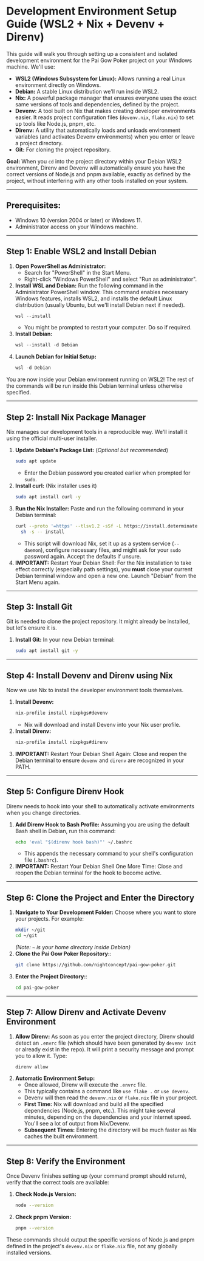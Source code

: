 # Development Environment Setup Guide (WSL2 + Nix + Devenv + Direnv)

This guide will walk you through setting up a consistent and isolated development environment for the Pai Gow Poker project on your Windows machine. We'll use:

* **WSL2 (Windows Subsystem for Linux):** Allows running a real Linux environment directly on Windows.
* **Debian:** A stable Linux distribution we'll run inside WSL2.
* **Nix:** A powerful package manager that ensures everyone uses the exact same versions of tools and dependencies, defined by the project.
* **Devenv:** A tool built on Nix that makes creating developer environments easier. It reads project configuration files (`devenv.nix`, `flake.nix`) to set up tools like Node.js, pnpm, etc.
* **Direnv:** A utility that automatically loads and unloads environment variables (and activates Devenv environments) when you enter or leave a project directory.
* **Git:** For cloning the project repository.

**Goal:** When you `cd` into the project directory within your Debian WSL2 environment, Direnv and Devenv will automatically ensure you have the correct versions of Node.js and pnpm available, exactly as defined by the project, without interfering with any other tools installed on your system.

---

## Prerequisites:

* Windows 10 (version 2004 or later) or Windows 11.
* Administrator access on your Windows machine.

---

## Step 1: Enable WSL2 and Install Debian

1.  **Open PowerShell as Administrator:**
    * Search for "PowerShell" in the Start Menu.
    * Right-click "Windows PowerShell" and select "Run as administrator".
2.  **Install WSL and Debian:** Run the following command in the Administrator PowerShell window. This command enables necessary Windows features, installs WSL2, and installs the default Linux distribution (usually Ubuntu, but we'll install Debian next if needed).
    ```powershell
    wsl --install
    ```
    * You might be prompted to restart your computer. Do so if required.
3.  **Install Debian:**
    ```powershell
    wsl --install -d Debian
    ```
4.  **Launch Debian for Initial Setup:**
    ```powershell
    wsl -d Debian
    ```

You are now inside your Debian environment running on WSL2! The rest of the commands will be run inside this Debian terminal unless otherwise specified.

---

## Step 2: Install Nix Package Manager

Nix manages our development tools in a reproducible way. We'll install it using the official multi-user installer.

1.  **Update Debian's Package List:** (*Optional but recommended*)
    ```bash
    sudo apt update
    ```
    * Enter the Debian password you created earlier when prompted for `sudo`.
2.  **Install curl:** (Nix installer uses it)
    ```bash
    sudo apt install curl -y
    ```
3.  **Run the Nix Installer:** Paste and run the following command in your Debian terminal:
    ```bash
    curl --proto '=https' --tlsv1.2 -sSf -L https://install.determinate.systems/nix | \
      sh -s -- install
    ```
    * This script will download Nix, set it up as a system service (`--daemon`), configure necessary files, and might ask for your `sudo` password again. Accept the defaults if unsure.
4.  **IMPORTANT:** Restart Your Debian Shell: For the Nix installation to take effect correctly (especially path settings), you **must** close your current Debian terminal window and open a new one. Launch "Debian" from the Start Menu again.

---

## Step 3: Install Git

Git is needed to clone the project repository. It might already be installed, but let's ensure it is.

1.  **Install Git:** In your new Debian terminal:
    ```bash
    sudo apt install git -y
    ```

---

## Step 4: Install Devenv and Direnv using Nix

Now we use Nix to install the developer environment tools themselves.

1.  **Install Devenv:**
    ```bash
    nix-profile install nixpkgs#devenv
    ```
    * Nix will download and install Devenv into your Nix user profile.
2.  **Install Direnv:**
    ```bash
    nix-profile install nixpkgs#direnv
    ```
3.  **IMPORTANT:** Restart Your Debian Shell Again: Close and reopen the Debian terminal to ensure `devenv` and `direnv` are recognized in your PATH.

---

## Step 5: Configure Direnv Hook

Direnv needs to hook into your shell to automatically activate environments when you change directories.

1.  **Add Direnv Hook to Bash Profile:** Assuming you are using the default Bash shell in Debian, run this command:
    ```bash
    echo 'eval "$(direnv hook bash)"' ~/.bashrc
    ```
    * This appends the necessary command to your shell's configuration file (`.bashrc`).
2.  **IMPORTANT:** Restart Your Debian Shell One More Time: Close and reopen the Debian terminal for the hook to become active.

---

## Step 6: Clone the Project and Enter the Directory

1.  **Navigate to Your Development Folder:** Choose where you want to store your projects. For example:
    ```bash
    mkdir ~/git
    cd ~/git
    ```
    *(Note: `~` is your home directory inside Debian)*
2.  **Clone the Pai Gow Poker Repository:**:
    ```bash
    git clone https://github.com/nightconcept/pai-gow-poker.git
    ```
3.  **Enter the Project Directory:**:
    ```bash
    cd pai-gow-poker
    ```

---

## Step 7: Allow Direnv and Activate Devenv Environment

1.  **Allow Direnv:** As soon as you enter the project directory, Direnv should detect an `.envrc` file (which should have been generated by `devenv init` or already exist in the repo). It will print a security message and prompt you to allow it. Type:
    ```bash
    direnv allow
    ```
2.  **Automatic Environment Setup:**
    * Once allowed, Direnv will execute the `.envrc` file.
    * This typically contains a command like `use flake .` or `use devenv`.
    * Devenv will then read the `devenv.nix` or `flake.nix` file in your project.
    * **First Time:** Nix will download and build all the specified dependencies (Node.js, pnpm, etc.). This might take several minutes, depending on the dependencies and your internet speed. You'll see a lot of output from Nix/Devenv.
    * **Subsequent Times:** Entering the directory will be much faster as Nix caches the built environment.

---

## Step 8: Verify the Environment

Once Devenv finishes setting up (your command prompt should return), verify that the correct tools are available:

1.  **Check Node.js Version:**
    ```bash
    node --version
    ```
2.  **Check pnpm Version:**
    ```bash
    pnpm --version
    ```

These commands should output the specific versions of Node.js and pnpm defined in the project's `devenv.nix` or `flake.nix` file, not any globally installed versions.
